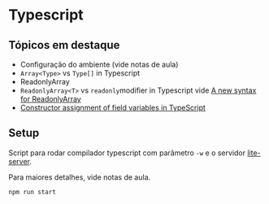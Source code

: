 # Typescript

## Tópicos em destaque
* Configuração do ambiente (vide notas de aula)
* `Array<Type>` vs `Type[]` in Typescript
* ReadonlyArray
* `ReadonlyArray<T>` vs `readonly`modifier in Typescript vide [A new syntax for ReadonlyArray](./notas-de-aulas/new%20syntax%20for%20ReadonlyArray.md) 
* [Constructor assignment of field variables in TypeScript](./notas-de-aulas/Constructor%20assignment%20of%20field%20variables%20in%20TypeScript.md)


## Setup

Script para rodar compilador typescript com parâmetro `-w` e o servidor [lite-server](https://www.npmjs.com/package/lite-server).

Para maiores detalhes, vide notas de aula.
```
npm run start
```
